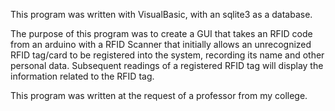 This program was written with VisualBasic, with an sqlite3 as a database. 

The purpose of this program was to create a GUI that takes an RFID code from an arduino with a RFID Scanner that initially allows an unrecognized RFID tag/card to be registered into the system, recording its name and other personal data. Subsequent readings of a registered RFID tag will display the information related to the RFID tag.

This program was written at the request of a professor from my college.
